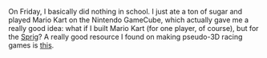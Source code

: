 On Friday, I basically did nothing in school. I just ate a ton of sugar and played Mario Kart on the Nintendo GameCube, which actually gave me a really good idea: what if I built Mario Kart (for one player, of course), but for the [Sprig](https://sprig.hackclub.com/)? A really good resource I found on making pseudo-3D racing games is [this](http://www.extentofthejam.com/pseudo/).
